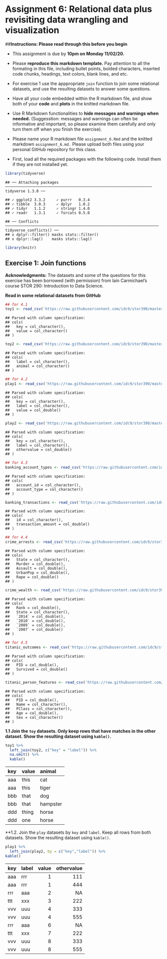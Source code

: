 Assignment 6: Relational data plus revisiting data wrangling and
visualization
================

\#\#**Instructions: Please read through this before you begin**

  - This assignment is due by **10pm on Monday 11/02/20.**

  - Please **reproduce this markdown template.** Pay attention to all
    the formating in this file, including bullet points, bolded
    characters, inserted code chunks, headings, text colors, blank
    lines, and etc.

  - For exercise 1 use the apppropriate `join` function to join some
    relational datasets, and use the resulting datasets to answer some
    questions.

  - Have all your code embedded within the R markdown file, and show
    both of your **code** and **plots** in the knitted markdown file.

  - Use R Markdown functionalities to **hide messages and warnings when
    needed.** (Suggesstion: messages and warnings can often be
    informative and important, so please examine them carefully and only
    turn them off when you finish the exercise).

  - Please name your R markdown file `assignment_6.Rmd` and the knitted
    markdown `assignment_6.md.` Please upload both files using your
    personal GitHub repository for this class.

  - First, load all the required packages with the following code.
    Install them if they are not installed yet.

<!-- end list -->

``` r
library(tidyverse)
```

    ## ── Attaching packages ────────────────────────────────────────────────────────────────── tidyverse 1.3.0 ──

    ## ✓ ggplot2 3.3.2     ✓ purrr   0.3.4
    ## ✓ tibble  3.0.3     ✓ dplyr   1.0.2
    ## ✓ tidyr   1.1.2     ✓ stringr 1.4.0
    ## ✓ readr   1.3.1     ✓ forcats 0.5.0

    ## ── Conflicts ───────────────────────────────────────────────────────────────────── tidyverse_conflicts() ──
    ## x dplyr::filter() masks stats::filter()
    ## x dplyr::lag()    masks stats::lag()

``` r
library(knitr)
```

## **Exercise 1: Join functions**

**Acknowledgments:** The datasets and some of the questions for this
exercise has been borrowed (with permission) from lain Carmichael’s
course STOR 290: Introduction to Data Science.

**Read in some relational datasets from GitHub**

``` r
## for 4.1
toy1 <- read_csv('https://raw.githubusercontent.com/idc9/stor390/master/data/joins/toy_one.csv')
```

    ## Parsed with column specification:
    ## cols(
    ##   key = col_character(),
    ##   value = col_character()
    ## )

``` r
toy2 <- read_csv('https://raw.githubusercontent.com/idc9/stor390/master/data/joins/toy_two.csv')
```

    ## Parsed with column specification:
    ## cols(
    ##   label = col_character(),
    ##   animal = col_character()
    ## )

``` r
## for 4.2
play1 <- read_csv('https://raw.githubusercontent.com/idc9/stor390/master/data/joins/play_one.csv')
```

    ## Parsed with column specification:
    ## cols(
    ##   key = col_character(),
    ##   label = col_character(),
    ##   value = col_double()
    ## )

``` r
play2 <- read_csv('https://raw.githubusercontent.com/idc9/stor390/master/data/joins/play_two.csv')
```

    ## Parsed with column specification:
    ## cols(
    ##   key = col_character(),
    ##   label = col_character(),
    ##   othervalue = col_double()
    ## )

``` r
## for 4.3
banking_account_types <- read_csv('https://raw.githubusercontent.com/idc9/stor390/master/data/joins/banking_account_types.csv')
```

    ## Parsed with column specification:
    ## cols(
    ##   account_id = col_character(),
    ##   account_type = col_character()
    ## )

``` r
banking_transactions <- read_csv('https://raw.githubusercontent.com/idc9/stor390/master/data/joins/banking_transactions.csv')
```

    ## Parsed with column specification:
    ## cols(
    ##   id = col_character(),
    ##   transaction_amount = col_double()
    ## )

``` r
## for 4.4
crime_arrests <- read_csv('https://raw.githubusercontent.com/idc9/stor390/master/data/joins/crime_arrests.csv')
```

    ## Parsed with column specification:
    ## cols(
    ##   State = col_character(),
    ##   Murder = col_double(),
    ##   Assault = col_double(),
    ##   UrbanPop = col_double(),
    ##   Rape = col_double()
    ## )

``` r
crime_wealth <- read_csv('https://raw.githubusercontent.com/idc9/stor390/master/data/joins/crime_wealth.csv')
```

    ## Parsed with column specification:
    ## cols(
    ##   Rank = col_double(),
    ##   State = col_character(),
    ##   `2014` = col_double(),
    ##   `2010` = col_double(),
    ##   `2009` = col_double(),
    ##   `2007` = col_double()
    ## )

``` r
## for 4.5
titanic_outcomes <- read_csv('https://raw.githubusercontent.com/idc9/stor390/master/data/joins/titanic_outcomes.csv')
```

    ## Parsed with column specification:
    ## cols(
    ##   PID = col_double(),
    ##   Survived = col_double()
    ## )

``` r
titanic_person_features <- read_csv('https://raw.githubusercontent.com/idc9/stor390/master/data/joins/titanic_person_features.csv')
```

    ## Parsed with column specification:
    ## cols(
    ##   PID = col_double(),
    ##   Name = col_character(),
    ##   PClass = col_character(),
    ##   Age = col_double(),
    ##   Sex = col_character()
    ## )

**1.1 Join the `toy` datasets. Only keep rows that have matches in the
other dataset. Show the resulting dataset using `kable()`.**

``` r
toy1 %>% 
  left_join(toy2, c("key" = "label")) %>% 
  na.omit() %>% 
  kable()
```

| key | value | animal   |
| :-- | :---- | :------- |
| aaa | this  | cat      |
| aaa | this  | tiger    |
| bbb | that  | dog      |
| bbb | that  | hampster |
| ddd | thing | horse    |
| ddd | one   | horse    |

\*\*1.2. Join the `play` datasets by `key` and `label`. Keep all rows
from both datasets. Show the resulting dataset using `kable()`.

``` r
play1 %>% 
  left_join(play2, by = c("key","label")) %>% 
kable()
```

| key | label | value | othervalue |
| :-- | :---- | ----: | ---------: |
| aaa | rrr   |     1 |        111 |
| aaa | rrr   |     1 |        444 |
| rrr | aaa   |     2 |         NA |
| ttt | xxx   |     3 |        222 |
| vvv | uuu   |     4 |        333 |
| vvv | uuu   |     4 |        555 |
| rrr | aaa   |     6 |         NA |
| ttt | xxx   |     7 |        222 |
| vvv | uuu   |     8 |        333 |
| vvv | uuu   |     8 |        555 |

